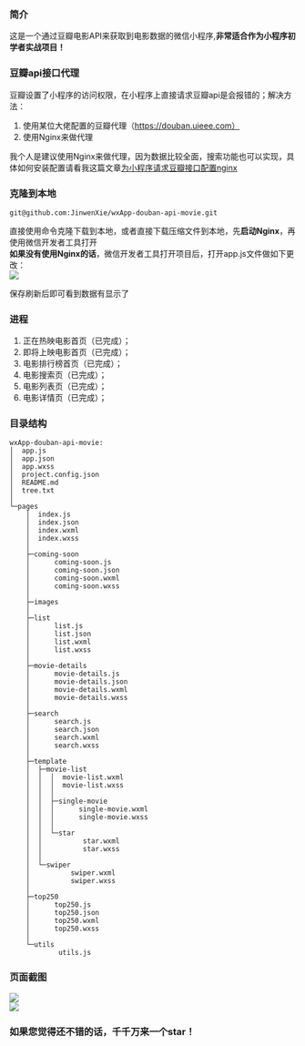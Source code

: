 ### 简介
这是一个通过豆瓣电影API来获取到电影数据的微信小程序,**非常适合作为小程序初学者实战项目！**

### 豆瓣api接口代理
豆瓣设置了小程序的访问权限，在小程序上直接请求豆瓣api是会报错的；解决方法：

1. 使用某位大佬配置的豆瓣代理（https://douban.uieee.com）
2. 使用Nginx来做代理

我个人是建议使用Nginx来做代理，因为数据比较全面，搜索功能也可以实现，具体如何安装配置请看我这篇文章[为小程序请求豆瓣接口配置nginx](https://jinwenxie.github.io/2018/12/14/%E4%B8%BA%E5%B0%8F%E7%A8%8B%E5%BA%8F%E8%AF%B7%E6%B1%82%E8%B1%86%E7%93%A3%E6%8E%A5%E5%8F%A3%E9%85%8D%E7%BD%AENginx.html)

### 克隆到本地

	git@github.com:JinwenXie/wxApp-douban-api-movie.git

直接使用命令克隆下载到本地，或者直接下载压缩文件到本地，先**启动Nginx**，再使用微信开发者工具打开<br>
**如果没有使用Nginx的话**，微信开发者工具打开项目后，打开app.js文件做如下更改：<br>
![](https://i.imgur.com/HY70LUV.png)<br>

保存刷新后即可看到数据有显示了


### 进程

1. 正在热映电影首页（已完成）；
2. 即将上映电影首页（已完成）；
3. 电影排行榜首页（已完成）；
4. 电影搜索页（已完成）；
5. 电影列表页（已完成）；
6. 电影详情页（已完成）；

### 目录结构
	
	wxApp-douban-api-movie:
	│  app.js
	│  app.json
	│  app.wxss
	│  project.config.json
	│  README.md
	│  tree.txt
	│  
	└─pages
	    │  index.js
	    │  index.json
	    │  index.wxml
	    │  index.wxss
	    │  
	    ├─coming-soon
	    │      coming-soon.js
	    │      coming-soon.json
	    │      coming-soon.wxml
	    │      coming-soon.wxss
	    │      
	    ├─images
	    │      
	    ├─list
	    │      list.js
	    │      list.json
	    │      list.wxml
	    │      list.wxss
	    │      
	    ├─movie-details
	    │      movie-details.js
	    │      movie-details.json
	    │      movie-details.wxml
	    │      movie-details.wxss
	    │      
	    ├─search
	    │      search.js
	    │      search.json
	    │      search.wxml
	    │      search.wxss
	    │      
	    ├─template
	    │  ├─movie-list
	    │  │  │  movie-list.wxml
	    │  │  │  movie-list.wxss
	    │  │  │  
	    │  │  ├─single-movie
	    │  │  │      single-movie.wxml
	    │  │  │      single-movie.wxss
	    │  │  │      
	    │  │  └─star
	    │  │          star.wxml
	    │  │          star.wxss
	    │  │          
	    │  └─swiper
	    │          swiper.wxml
	    │          swiper.wxss
	    │          
	    ├─top250
	    │      top250.js
	    │      top250.json
	    │      top250.wxml
	    │      top250.wxss
	    │      
	    └─utils
	            utils.js
	            
            

### 页面截图
![](https://i.imgur.com/NSlPnrU.png)<br>
![](https://i.imgur.com/Lq7syQM.png)


### 如果您觉得还不错的话，千千万来一个star！
            
